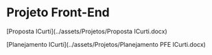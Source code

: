 # Projeto Front-End

[Proposta ICurti](../assets/Projetos/Proposta ICurti.docx)

[Planejamento ICurti](../assets/Projetos/Planejamento PFE ICurti.docx)
